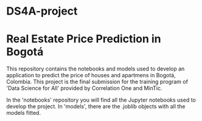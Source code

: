 # DS4A-project
# Real Estate Price Prediction in Bogotá

This repository contains the notebooks and models used to develop an application to predict the price of houses and apartmens in Bogotá, Colombia. This project is the final submission for the training program of 'Data Science for All' provided by Correlation One and MinTic.

In the 'notebooks' repository you will find all the Jupyter notebooks used to develop the project. In 'models', there are the .joblib objects with all the models fitted.
